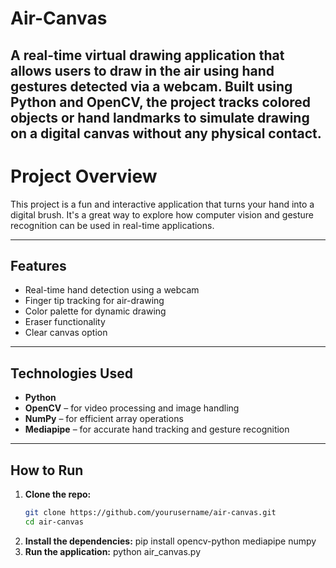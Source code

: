 # Air-Canvas
A real-time virtual drawing application that allows users to draw in the air using hand gestures detected via a webcam. Built using Python and OpenCV, the project tracks colored objects or hand landmarks to simulate drawing on a digital canvas without any physical contact.
---
# Project Overview

This project is a fun and interactive application that turns your hand into a digital brush. It's a great way to explore how computer vision and gesture recognition can be used in real-time applications.

---

## Features

- Real-time hand detection using a webcam
- Finger tip tracking for air-drawing
- Color palette for dynamic drawing
- Eraser functionality
- Clear canvas option

---

## Technologies Used

- **Python**
- **OpenCV** – for video processing and image handling
- **NumPy** – for efficient array operations
- **Mediapipe** – for accurate hand tracking and gesture recognition

---

## How to Run

1. **Clone the repo:**
   ```bash
   git clone https://github.com/yourusername/air-canvas.git
   cd air-canvas
2. **Install the dependencies:**
   pip install opencv-python mediapipe numpy
4. **Run the application:**
   python air_canvas.py


